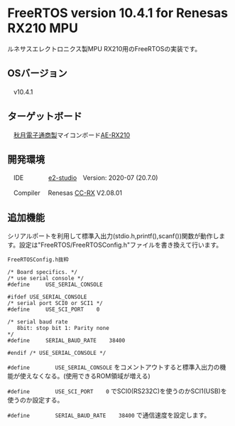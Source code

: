 # FreeRTOS version 10.4.1 for Renesas RX210 MPU

ルネサスエレクトロニクス製MPU RX210用のFreeRTOSの実装です。
## OSバージョン
　v10.4.1
 
## ターゲットボード
　[秋月電子通商製](https://akizukidenshi.com/catalog/default.aspx)マイコンボード[AE-RX210](https://akizukidenshi.com/catalog/g/gK-08207/)　

## 開発環境
　IDE　　　　[e2-studio](https://www.renesas.com/jp/ja/products/software-tools/tools/ide/e2studio.html)　Version: 2020-07 (20.7.0)
 
　Compiler　 Renesas [CC-RX](https://www.renesas.com/jp/ja/products/software-tools/tools/compiler-assembler/compiler-package-for-rx-family.html) V2.08.01
 
## 追加機能
シリアルポートを利用して標準入出力(stdio.h,printf(),scanf())関数が動作します。設定は"FreeRTOS/FreeRTOSConfig.h"ファイルを書き換えて行います。

```
FreeRTOSConfig.h抜粋

/* Board specifics. */
/* use serial console */
#define		USE_SERIAL_CONSOLE

#ifdef USE_SERIAL_CONSOLE
/* serial port SCI0 or SCI1 */
#define		USE_SCI_PORT	0

/* serial baud rate
   8bit: stop bit 1: Parity none
*/
#define		SERIAL_BAUD_RATE	38400

#endif /* USE_SERIAL_CONSOLE */
```

`#define		USE_SERIAL_CONSOLE` をコメントアウトすると標準入出力の機能が使えなくなる。(使用できるROM領域が増える)

`#define		USE_SCI_PORT	0` でSCI0(RS232C)を使うのかSCI1(USB)を使うのか設定する。

`#define		SERIAL_BAUD_RATE	38400` で通信速度を設定します。

